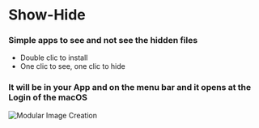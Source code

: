 # Show-Hide


### Simple apps to see and not see the hidden files
- Double clic to install
- One clic to see, one clic to hide

### It will be in your App and on the menu bar and it opens at the Login of the macOS

![Modular Image Creation](https://i25.servimg.com/u/f25/18/50/18/69/captu542.png)


